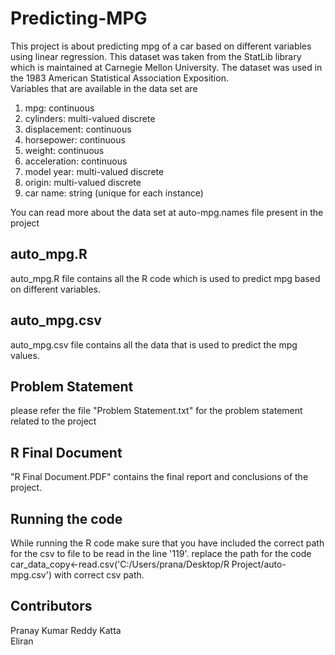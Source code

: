# Predicting-MPG

This project is about predicting mpg of a car based on different variables using linear regression. This dataset was taken from the StatLib library which is maintained at Carnegie Mellon University. The dataset was used in the 1983 American Statistical Association Exposition. <br/>Variables that are available in the data set are 
1. mpg:           continuous
2. cylinders:     multi-valued discrete
3. displacement:  continuous
4. horsepower:    continuous
5. weight:        continuous
6. acceleration:  continuous
7. model year:    multi-valued discrete
8. origin:        multi-valued discrete
9. car name:      string (unique for each instance)
    
You can read more about the data set at auto-mpg.names file present in the project

## auto_mpg.R

auto_mpg.R file contains all the R code which is used to predict mpg based on different variables.

## auto_mpg.csv

auto_mpg.csv file contains all the data that is used to predict the mpg values.
  
## Problem Statement

please refer the file "Problem Statement.txt" for the problem statement related to the project

## R Final Document

"R Final Document.PDF" contains the final report and conclusions of the project.

## Running the code

While running the R code make sure that you have included the correct path for the csv to file to be read in the line '119'.
replace the path for the code car_data_copy<-read.csv('C:/Users/prana/Desktop/R Project/auto-mpg.csv') with correct csv path.

## Contributors

Pranay Kumar Reddy Katta
<br/>Eliran
